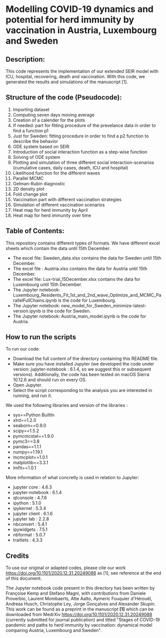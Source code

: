 # Modelling COVID-19 dynamics and potential for herd immunity by vaccination in Austria, Luxembourg and Sweden

## Description: 
This code represents the implementation of our extended SEIR model with ICU, hospital, recovering, death and vaccination. With this code, we generated the results and simulations of the manuscript [1]. 

## Structure of the code (Pseudocode): 
1) Importing dataset
2) Computing seven days moving average
3) Creation of a calender for the plots
4) If needed: part for fitting procedure of the prevelance data in order to find a function p1
5) Just for Sweden: fitting procedure in order to find a p2 function to describe the behavior
6) ODE system based on SEIR
7) Introduction of social interaction function as a step-wise function
8) Solving of ODE system
9) Plotting and simulation of three different social interaction-scenarios (cumulative cases, daily cases, death, ICU and hospital)
10) Likelihood function for the different waves 
11) Parallel MCMC
12) Gelman-Rubin diagnostic
13) 2D density plot
14) Fold change plot
15) Vaccination part with different vaccination strategies
16) Simulation of different vaccination scenarios
17) Heat map for herd immunity by April
18) Heat map for herd immunity over time

## Table of Contents:
This repository contains different types of formats. We have different excel sheets which contain the data until 15th December.
- The excel file: Sweden_data.xlsx contains the data for Sweden until 15th December.
- The excel file : Austria.xlsx contains the data for Austria until 15th December.
- The excel file: Lux-trial_15December.xlsx contains the data for Luxembourg until 15th December.
- The Jupyter notebook: Luxembourg_Residents_Fit_1st_and_2nd_wave_Optimize_and_MCMC_ParallelFullChains.ipynb is the code for Luxembourg.
- The Jupyter notebook: new_model_for_Sweden_minimize-latest-version.ipynb is the code for Sweden.
- The Jupyter notebook: Austria_main_model.ipynb is the code for Austria.

## How to run the scripts

To run our code:
- Download the full content of the directory containing this README file.
- Make sure you have installed Jupyter (we developed the code under version: jupyter-notebook : 6.1.4, so we suggest this or subsequent versions). Additionally, the code has been tested on macOS Sierra 10.12.6 and should run on every OS.
- Open Jupyter.
- Select the script corresponding to the analysis you are interested in running, and run it.


We used the following libraries and version of the libraries :
- sys==Python BuiltIn
- xlrd==1.2.0
- seaborn==0.9.0
- scipy==1.5.2
- pymcmcstat==1.9.0
- pymc3==3.8
- pandas==1.1.1
- numpy==1.19.1
- mcmcplot==1.0.1
- matplotlib==3.3.1
- lmfit==1.0.1

More information of what concretly is used in relation to Jupyter:
- jupyter core   : 4.6.3
- jupyter-notebook : 6.1.4
- qtconsole    : 4.7.6
- ipython     : 5.1.0
- ipykernel    : 5.3.4
- jupyter client  : 6.1.6
- jupyter lab   : 2.2.8
- nbconvert    : 5.4.1
- ipywidgets    : 7.5.1
- nbformat     : 5.0.7
- traitlets    : 4.3.3 


## Credits
To use our original or adapted codes, please cite our work https://doi.org/10.1101/2020.12.31.20249088 as [1], see reference at the end of this document.

The Jupyter notebook code present in this directory has been written by Françoise Kemp and Stefano Magni, with contributions from Daniele Proverbio, Laurent Mombaerts, Atte Aalto,  Aymeric Fouquier d'Hérouël, Andreas Husch, Christophe Ley, Jorge Gonçalves and Alexander Skupin. This work can be found as a preprint in the manuscript **[1]** which can be downloaded from MedrXiv https://doi.org/10.1101/2020.12.31.20249088 (currently submitted for journal publication) and titled "Stages of COVID-19 pandemic and paths to herd immunity by vaccination: dynamical model comparing Austria, Luxembourg and Sweden". 
